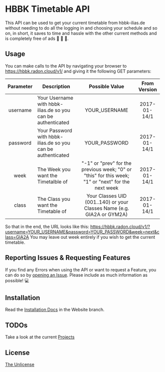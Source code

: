 # HBBK Timetable API

This API can be used to get your current timetable from hbbk-ilias.de without needing to do all the logging in and choosing your schedule and so on, in short, it saves to time and hassle with the other current methods and is completely free of ads 🤑 🤑 🤑.

## Usage
You can make calls to the API by navigating your browser to https://hbbk.radon.cloud/v1/ and giving it the following GET parameters:

| Parameter 	| Description                                                  	|                                           Possible Value                                           	| From Version 	|
|:---------:	|--------------------------------------------------------------	|:--------------------------------------------------------------------------------------------------:	|:------------:	|
| username  	| Your Username with hbbk-ilias.de so you can be authenticated 	| YOUR_USERNAME                                                                                      	| 2017-01-14/1 	|
| password  	| Your Password with hbbk-ilias.de so you can be authenticated 	| YOUR_PASSWORD                                                                                      	| 2017-01-14/1 	|
| week      	| The Week you want the Timetalble of                          	| "-1" or "prev" for the previous week; "0" or "this" for this week; "1" or "next" for the next week 	| 2017-01-14/1 	|
| class     	| The Class you want the Timetable of                          	| Your Classes UID (001..140) or your Classes Name (e.g. GIA2A or GYM2A)                             	| 2017-01-14/1 	|

So that in the end, the URL looks like this: https://hbbk.radon.cloud/v1/?username=YOUR_USERNAME&password=YOUR_PASSWORD&week=next&class=GIA2A
You may leave out week entirely if you wish to get the current timetable.


## Reporting Issues & Requesting Features
If you find any Errors when using the API or want to request a Feature, you can do so by [opening an Issue](https://github.com/lucakiebel/HBBK_API/issues/new?title=[BUG]%20-). Please include as much information as possible! 💻


## Installation
Read the [Installation Docs](https://github.com/lucakiebel/HBBK_API/blob/website/README.md) in the Website branch.


## TODOs
Take a look at the current [Projects](https://github.com/lucakiebel/HBBK_API/projects)


## License

[The Unlicense](https://github.com/lucakiebel/HBBK_API/blob/master/LICENSE)
